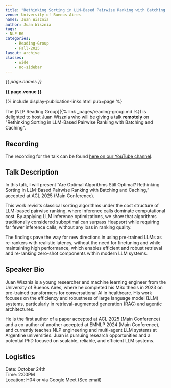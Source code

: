 ```yaml
---
title: "Rethinking Sorting in LLM-Based Pairwise Ranking with Batching and Caching"
venue: University of Buenos Aires
names: Juan Wisznia
author: Juan Wisznia
tags:
- NLP RG
categories:
    - Reading-Group
    - Fall-2025
layout: archive
classes:
    - wide
    - no-sidebar
---
```


*{{ page.names }}*

**{{ page.venue }}**

{% include display-publication-links.html pub=page %}

The [NLP Reading Group]({% link _pages/reading-group.md %}) is delighted to host Juan Wisznia who will be giving a talk **remotely** on "Rethinking Sorting in LLM-Based Pairwise Ranking with Batching and Caching".

## Recording

The recording for the talk can be found [here on our YouTube channel](https://youtu.be/A7Ewvk5QP1E).

## Talk Description
In this talk, I will present “Are Optimal Algorithms Still Optimal? Rethinking Sorting in LLM-Based Pairwise Ranking with Batching and Caching,” accepted at ACL 2025 (Main Conference).

This work revisits classical sorting algorithms under the cost structure of LLM-based pairwise ranking, where inference calls dominate computational cost. By applying LLM inference optimizations, we show that algorithms traditionally considered suboptimal can surpass Heapsort while requiring far fewer inference calls, without any loss in ranking quality.

The findings pave the way for new directions in using pre-trained LLMs as re-rankers with realistic latency, without the need for finetuning and while maintaining high performance, which enables efficient and robust retrieval and re-ranking zero-shot components within modern LLM systems.

## Speaker Bio


Juan Wisznia is a young researcher and machine learning engineer from the University of Buenos Aires, where he completed his MSc thesis in 2023 on pre-trained transformers for conversational AI in healthcare. His work focuses on the efficiency and robustness of large language model (LLM) systems, particularly in retrieval-augmented generation (RAG) and agentic architectures.

He is the first author of a paper accepted at ACL 2025 (Main Conference) and a co-author of another accepted at EMNLP 2024 (Main Conference), and currently teaches NLP engineering and multi-agent LLM systems at Argentine universities. Juan is pursuing research opportunities and a potential PhD focused on scalable, reliable, and efficient LLM systems.

## Logistics

Date: October 24th<br>
Time: 2:00PM <br>
Location: H04 or via Google Meet (See email)
